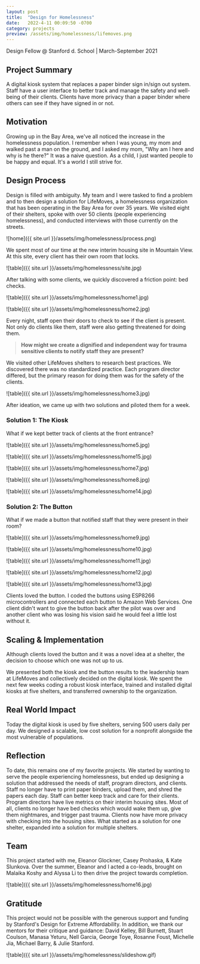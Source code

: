 ```yaml
---
layout: post
title:  "Design for Homelessness"
date:   2022-4-11 00:09:50 -0700
category: projects
preview: /assets/img/homelessness/lifemoves.png
---
```


Design Fellow @ Stanford d. School | March-September 2021

## Project Summary
A digital kiosk system that replaces a paper binder sign in/sign out system. Staff have a user interface to better track and manage the safety and well-being of their clients. Clients have more privacy than a paper binder where others can see if they have signed in or not.

## Motivation
Growing up in the Bay Area, we've all noticed the increase in the homelessness population. I remember when I was young, my mom and  walked past a man on the ground, and I asked my mom, "Why am I here and why is he there?" It was a naive question. As a child, I just wanted people to be happy and equal. It's a world I still strive for.

## Design Process
Design is filled with ambiguity. My team and I were tasked to find a problem and to then design a solution for LifeMoves, a homelessness organization that has been operating in the Bay Area for over 35 years. We visited eight of their shelters, spoke with over 50 clients (people experiencing homelessness), and conducted interviews with those currently on the streets.

![home]({{ site.url }}/assets/img/homelessness/process.png)

We spent most of our time at the new interim housing site in Mountain View. At this site, every client has their own room that locks.

![table]({{ site.url }}/assets/img/homelessness/site.jpg)

After talking with some clients, we quickly discovered a friction point: bed checks.

![table]({{ site.url }}/assets/img/homelessness/home1.jpg)

![table]({{ site.url }}/assets/img/homelessness/home2.jpg)

Every night, staff open their doors to check to see if the client is present. Not only do clients like them, staff were also getting threatened for doing them.

> **How might we create a dignified and independent way for trauma sensitive clients to notify staff they are present?**

We visited other LifeMoves shelters to research best practices. We discovered there was no standardized practice. Each program director differed, but the primary reason for doing them was for the safety of the clients.

![table]({{ site.url }}/assets/img/homelessness/home3.jpg)

After ideation, we came up with two solutions and piloted them for a week.
### Solution 1: The Kiosk
What if we kept better track of clients at the front entrance?

![table]({{ site.url }}/assets/img/homelessness/home5.jpg)

![table]({{ site.url }}/assets/img/homelessness/home15.jpg)

![table]({{ site.url }}/assets/img/homelessness/home7.jpg)

![table]({{ site.url }}/assets/img/homelessness/home8.jpg)

![table]({{ site.url }}/assets/img/homelessness/home14.jpg)

### Solution 2: The Button
What if we made a button that notified staff that they were present in their room?

![table]({{ site.url }}/assets/img/homelessness/home9.jpg)

![table]({{ site.url }}/assets/img/homelessness/home10.jpg)

![table]({{ site.url }}/assets/img/homelessness/home11.jpg)

![table]({{ site.url }}/assets/img/homelessness/home12.jpg)

![table]({{ site.url }}/assets/img/homelessness/home13.jpg)

Clients loved the button. I coded the buttons using ESP8266 microcontrollers and connected each button to Amazon Web Services. One client didn't want to give the button back after the pilot was over and another client who was losing his vision said he would feel a little lost without it.

## Scaling & Implementation
Although clients loved the button and it was a novel idea at a shelter, the decision to choose which one was not up to us.

We presented both the kiosk and the button results to the leadership team at LifeMoves and collectively decided on the digital kiosk. We spent the next few weeks coding a robust kiosk interface, trained and installed digital kiosks at five shelters, and transferred ownership to the organization.

## Real World Impact
Today the digital kiosk is used by five shelters, serving 500 users daily per day. We designed a scalable, low cost solution for a nonprofit alongside the most vulnerable of populations.

## Reflection
To date, this remains one of my favorite projects. We started by wanting to serve the people experiencing homelessness, but ended up designing a solution that addressed the needs of staff, program directors, and clients. Staff no longer have to print paper binders, upload them, and shred the papers each day. Staff can better keep track and care for their clients. Program directors have live metrics on their interim housing sites. Most of all, clients no longer have bed checks which would wake them up, give them nightmares, and trigger past trauma. Clients now have more privacy with checking into the housing sites. What started as a solution for one shelter, expanded into a solution for multiple shelters.

## Team
This project started with me, Eleanor Glockner, Casey Prohaska, & Kate Slunkova. Over the summer, Eleanor and I acted a co-leads, brought on Malaika Koshy and Alyssa Li to then drive the project towards completion.

![table]({{ site.url }}/assets/img/homelessness/home16.jpg)

## Gratitude
This project would not be possible with the generous support and funding by Stanford's Design for Extreme Affordability. In addition, we thank our mentors for their critique and guidance: David Kelley, Bill Burnett, Stuart Coulson, Manasa Yeturu, Nell Garcia, George Toye, Rosanne Foust, Michelle Jia, Michael Barry, & Julie Stanford.

![table]({{ site.url }}/assets/img/homelessness/slideshow.gif)
